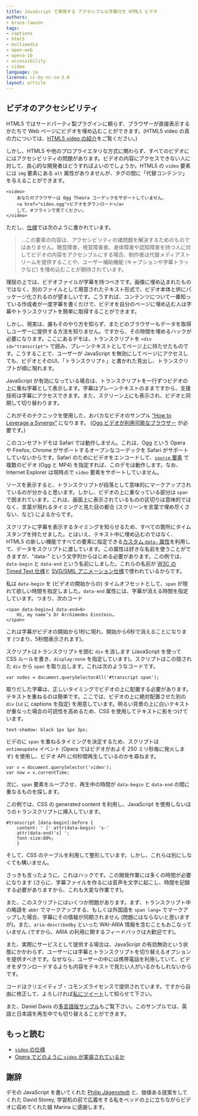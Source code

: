 ```yaml
---
title: JavaScript で実現する アクセシブルな字幕付き HTML5 ビデオ
authors:
- bruce-lawson
tags:
- captions
- html5
- multimedia
- open-web
- opera-10
- accessibility
- video
language: ja
license: cc-by-nc-sa-3.0
layout: article
---
```


## ビデオのアクセシビリティ

HTML5 ではサードパーティ製プラグインに頼らず、ブラウザーが直接表示するかたちで Web ページにビデオを埋め込むことができます。(HTML5 video の真の力については、[HTML5 video の紹介][1]をご覧ください。)

[1]: http://dev.opera.com/articles/introduction-html5-video/

しかし、HTML5 や他のプロプライエタリな方式に関わらず、すべてのビデオににはアクセシビリティの問題があります。ビデオの内容にアクセスできない人に対して、良心的な開発者はどうすればよいのでしょうか。HTML5 の `video` 要素には `img` 要素にある `alt` 属性がありませんが、タグの間に「代替コンテンツ」を与えることができます。

	<video>
		あなたのブラウザーは Ogg Theora コーデックをサポートしていません。
		<a href="video.ogg">ビデオをダウンロード</a>
		して、オフラインで見てください。
	</video>

ただし、[仕様][2]では次のように書かれています。

[2]: http://dev.w3.org/html5/spec/video.html#video

> ...この要素の内容は、アクセシビリティの諸問題を解決するためのものではありません。聴覚障害、視覚障害者、身体障害や認知障害を持つ人に対してビデオの内容をアクセシブルにする場合、制作者は代替メディアストリームを提供することや、ユーザー補助機能 (キャプションや字幕トラックなど) を埋め込むことが期待されています。

理屈の上では、ビデオファイルが字幕を持つべきです。画像に埋め込まれたものではなく、別のファイルとして用意されたテキスト形式で、ビデオ本体と供にパッケージ化されるのが望ましいです。こうすれば、コンテンツについて一番知っている作成者が一度字幕を書くだけで、ビデオを自分のページに埋め込む人は字幕やトランスクリプトを簡単に取得することができます。

しかし、現実は、誰もそのやり方を知らず、またどのブラウザーもデータを取得しユーザーに提供する方法を知りません。ですから、その隙間を埋めるハックが必要になります。ここにあるデモは、トランスクリプトを `<div id="transcript">` で囲み、プレーンテキストとしてページ上に持たせたものです。こうすることで、ユーザーが JavaScript を無効にしてページにアクセスしても、ビデオとそのUI、「トランスクリプト」と書かれた見出し、トランスクリプトが順に現れます。

JavaScript が有効になっている場合は、トランスクリプトを一行ずつビデオの上に重ね字幕として表示します。字幕はプレーンテキストのままですから、支援技術は字幕にアクセスできます。また、スクリーン上にも表示され、ビデオと同期して切り替わります。

これがそのテクニックを使用した、おバカなビデオのサンプル [“How to Leverage a Synergy”][3] になります。 ([Ogg ビデオが利用可能なブラウザー][4] が必要です。)

[3]: http://people.opera.com/brucel/demo/video/accessible-html5-video-captions.html
[4]: http://www.opera.com/browser/next/

このコンセプトデモは Safari では動作しません。これは、Ogg という Opera や Firefox, Chrome がサポートするオープンなコーデックを Safari がサポートしていないからです。Safari のためにビデオをエンコードして、[`source` 要素][5] で複数のビデオ (Ogg と MP4) を指定すれば、このデモは動作します。なお、Internet Explorer は現時点で `video` 要素をサポートしていません。

[5]: http://dev.w3.org/html5/spec/video.html#the-source-element

ソースを表示すると、トランスクリプトが段落として意味的にマークアップされているのが分かると思います。しかし、ビデオの上に重なっている部分は `span` で囲まれています。これは、画面上に表示されているものの区切りは意味的ではなく、言葉が現れるタイミングと見た目の都合 (スクリーンを言葉で埋め尽くさない、など) によるからです。

スクリプトに字幕を表示するタイミングを知らせるため、すべての箇所にタイムスタンプを持たせました。とはいえ、テキスト中に埋め込むのではなく、HTML5 の新しい機能ですべての要素に指定できる[カスタム `data-` 属性][6]を利用して、データをスクリプトに渡しています。この属性は好きな名前を使うことができますが、"data-" という文字列からはじめる必要があります。この例では、`data-begin` と `data-end` という名前にしました。これらの名前が [W3C の Timed Text 仕様][7]と [SVG/SMIL アニメーション仕様][8]で使われているからです。

[6]: http://dev.w3.org/html5/spec/dom.html#embedding-custom-non-visible-data
[7]: http://www.w3.org/TR/2009/CR-ttaf1-dfxp-20090924/#timing-attribute-vocabulary
[8]: http://www.w3.org/TR/SVG/animate.html#TimingAttributes

私は `data-begin` を (ビデオの開始からの) タイムオフセットとして、`span` が現れて欲しい時間を指定しました。`data-end` 属性には、字幕が消える時間を指定しています。つまり、次のコード

	<span data-begin=1 data-end=6>
		Hi, my name’s Dr Archimedes Einstein…
	</span>

これは字幕がビデオの開始から1秒に現れ、開始から6秒で消えることになります (つまり、5秒間表示されます)。

スクリプトはトランスクリプトを囲む `div` を消します (JavaScript を使って CSS ルールを書き、`display:none` を指定しています)。スクリプトはこの隠された `div` から `span` を取り出します。これは次のようなコードです。

	var nodes = document.querySelectorAll('#transcript span');

取りだした字幕は、正しいタイミングでビデオの上に配置する必要があります。テキストを重ねるのは簡単です。ここでは、ビデオの上に絶対配置させた別の `div` (`id` に captions を指定) を用意しています。明るい背景の上に白いテキストが重なった場合の可読性を高めるため、CSS を使用してテキストに影をつけています。

	text-shadow: black 1px 1px 3px;

ビデのに `span` を重ねるタイミングを決定するため、スクリプトは `ontimeupdate` イベント (Opera ではビデオがおよそ 250 ミリ秒毎に発火します) を使用し、ビデオ API に何秒間再生しているのかを尋ねます。

	var v = document.querySelector('video');
	var now = v.currentTime;

次に、`span` 要素をループさせ、再生中の時間が `data-begin` と `data-end` の間に重なるものを探します。

この例では、CSS の generated content を利用し、JavaScript を使用しないほうのトランスクリプトに挿入しています。

	#transcript [data-begin]:before {
		content: ' [' attr(data-begin) 's-'
		attr(data-end)'s] ';
		font-size:80%;
		}

そして、CSS のテーブルを利用して整形しています。しかし、これらは別にしなくても構いません。

さっきも言ったように、これはハックです。この開発作業には多くの時間が必要になります (さらに、字幕ファイルを作るには音声を文字に起こし、時間を記録する必要がありますから、これも大変な作業です)。

また、このスクリプトにはいくつか問題があります。まず、トランスクリプト中の略語を `abbr` でマークアップする、もしくは外国語を `span lang=` でマークアップした場合、字幕にその情報が同期されません (問題にはならないと思いますが)。また、`aria-describedby` といった WAI-ARIA 情報を含むこともおこなっていません (ですから、ARIA の利用に関するフィードバックは大歓迎です)。

また、実際にサービスとして提供する場合は、JavaScript の有効無効という状態にかかわらず、ユーザーには字幕とトランスクリプトを切り替えるオプションを提供すべきです。なぜなら、ユーザーの中には携帯電話を利用していて、ビデオをダウンロードするよりも内容をテキストで見たい人がいるかもしれないからです。

コードはクリエイティブ・コモンズライセンスで提供されています。ですから自由に修正して、よろしければ[私にツイート][9]して知らせて下さい。

[9]: https://twitter.com/brucel

また、Daniel Davis の[多言語版サンプル][10]もご覧下さい。このサンプルでは、英語と日本語を再生中でも切り替えることができます。

[10]: http://people.opera.com/brucel/demo/video/multilingual-synergy.html

## もっと読む

- [`video` の仕様][11]
- [Opera でどのように `video` が実装されているか][12]

[11]: http://www.whatwg.org/specs/web-apps/current-work/multipage/the-video-element.html#the-video-element
[12]: http://my.opera.com/core/blog/2009/12/31/re-introducing-video

## 謝辞

デモの JavaScript を書いてくれた [Philip Jägenstedt][13] と、価値ある提案をしてくれた David Storey, 学習机の前で広義をする私をベッドの上に立ちながらビデオに収めてくれた娘 Marina に感謝します。

[13]: https://twitter.com/foolip
